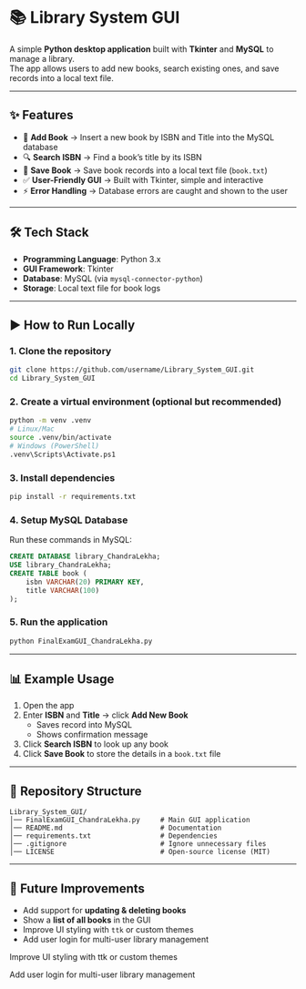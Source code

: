 
# 📚 Library System GUI

A simple **Python desktop application** built with **Tkinter** and **MySQL** to manage a library.  
The app allows users to add new books, search existing ones, and save records into a local text file.

---

## ✨ Features
- 📝 **Add Book** → Insert a new book by ISBN and Title into the MySQL database  
- 🔍 **Search ISBN** → Find a book’s title by its ISBN  
- 💾 **Save Book** → Save book records into a local text file (`book.txt`)  
- ✅ **User-Friendly GUI** → Built with Tkinter, simple and interactive  
- ⚡ **Error Handling** → Database errors are caught and shown to the user  

---

## 🛠 Tech Stack
- **Programming Language**: Python 3.x  
- **GUI Framework**: Tkinter  
- **Database**: MySQL (via `mysql-connector-python`)  
- **Storage**: Local text file for book logs  

---

## ▶️ How to Run Locally

### 1. Clone the repository
```bash
git clone https://github.com/username/Library_System_GUI.git
cd Library_System_GUI
```

### 2. Create a virtual environment (optional but recommended)
```bash
python -m venv .venv
# Linux/Mac
source .venv/bin/activate
# Windows (PowerShell)
.venv\Scripts\Activate.ps1
```

### 3. Install dependencies
```bash
pip install -r requirements.txt
```

### 4. Setup MySQL Database
Run these commands in MySQL:
```sql
CREATE DATABASE library_ChandraLekha;
USE library_ChandraLekha;
CREATE TABLE book (
    isbn VARCHAR(20) PRIMARY KEY,
    title VARCHAR(100)
);
```

### 5. Run the application
```bash
python FinalExamGUI_ChandraLekha.py
```

---

## 📊 Example Usage
1. Open the app  
2. Enter **ISBN** and **Title** → click **Add New Book**  
   - Saves record into MySQL  
   - Shows confirmation message  
3. Click **Search ISBN** to look up any book  
4. Click **Save Book** to store the details in a `book.txt` file  

---

## 📂 Repository Structure
```
Library_System_GUI/
│── FinalExamGUI_ChandraLekha.py     # Main GUI application
│── README.md                        # Documentation
│── requirements.txt                 # Dependencies
│── .gitignore                       # Ignore unnecessary files
│── LICENSE                          # Open-source license (MIT)
```

---

## 🔮 Future Improvements
- Add support for **updating & deleting books**  
- Show a **list of all books** in the GUI  
- Improve UI styling with `ttk` or custom themes  
- Add user login for multi-user library management  


Improve UI styling with ttk or custom themes

Add user login for multi-user library management
